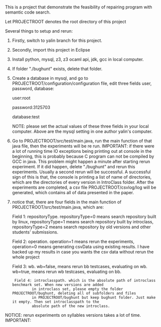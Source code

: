 This is a project that demonstrate the feasibility of repairing program with semantic code search.

Let PROJECTROOT denotes the root directory of this project

Several things to setup and rerun:

1. Firstly, switch to yalin branch for this project.

2. Secondly, import this project in Eclipse

3. Install python, mysql, z3, z3 ocaml api, jdk, gcc in local computer.
4. If folder "./bughunt" exists,  delete that folder.

5. Create a database in mysql, and go to PROJECTROOT/configuration/configuration file, edit three fields user, password, database:
	
	user:root
	
	password:3125703
	
	database:test
	
	NOTE: please set the actual values of these three fields in your local computer. Above are the mysql setting in one author yalin's computer.

6. Go to PROJECTROOT/src/test/main.java, run the main function of that java file, then the experiments will be re run. IMPORTANT: if there were a lot of running time IO exceptions being printing out at console in the beginning, this is probably because C program can not be compiled by GCC in java.   This problem might happen a minute after starting rerun experiment. If it did happen, delete "./bughunt" and rerun this experiments. Usually a second rerun will be successful. A successful sign of this is that, the console is printing a list of name of directories, which are the directories of every version in IntroClass folder.
After the experiments are completed, a csv file  PROJECTROOT/csvlog/log will be generated, which contains all of data presented in the paper.
 
6. notice that, there are four fields in the main function of PROJECTROOT/src/test/main.java, which are:

	Field 1: repositoryType. repositoryType=0 means search repository built by linux, 
		repositoryType=1 means search repository built by introclass, 
		repositoryType=2 means search repository by old versions and other students' submissions.
		
	Field 2: operation. operation=1 means rerun the experiments, 
		operation=0 means generating csvData using existing results. 
		I have backed up my results in case you wants the csv data without rerun the whole project
		
	Field 3: wb. wb=false, means rerun bb testcases, evaluating on wb.
		wb=true, means rerun wb testcases, evaluating on bb.

        Field 4: introclasspath. which is the absolute path of introclass benchmark set. When new versions are added
                in introclass set, please empty the folder PROJECTROOT/bughunt, deleting all of subfolders and files 
                in PROJECTROOT/bughunt but keep bughunt folder. Just make it empty. Then set introclasspath to the
                absolute path of the new introclass.
		
NOTICE: rerun experiments on syllables versions takes a lot of time.
IMPORTANT: